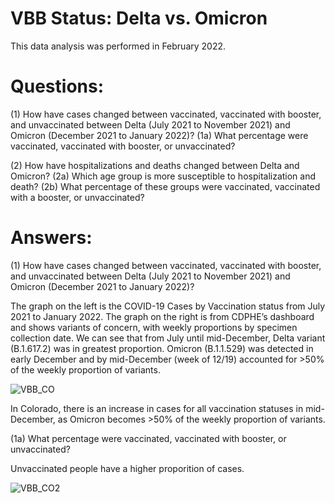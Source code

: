 # VBB Status: Delta vs. Omicron

This data analysis was performed in February 2022.

# Questions: 

(1) How have cases changed between vaccinated, vaccinated with booster, and unvaccinated between Delta (July 2021 to November 2021) and Omicron (December 2021 to January 2022)?
(1a) What percentage were vaccinated, vaccinated with booster, or unvaccinated?

(2) How have hospitalizations and deaths changed between Delta and Omicron? 
(2a) Which age group is more susceptible to hospitalization and death? 
(2b) What percentage of these groups were vaccinated, vaccinated with a booster, or unvaccinated? 

# Answers: 
(1) How have cases changed between vaccinated, vaccinated with booster, and unvaccinated between Delta (July 2021 to November 2021) and Omicron (December 2021 to January 2022)?

The graph on the left is the COVID-19 Cases by Vaccination status from July 2021 to January 2022. The graph on the right is from CDPHE’s dashboard and shows variants of concern, with weekly proportions by specimen collection date. We can see that from July until mid-December, Delta variant (B.1.617.2) was in greatest proportion. Omicron (B.1.1.529) was detected in early December and by mid-December (week of 12/19) accounted for >50% of the weekly proportion of variants. 

![VBB_CO](https://github.com/mapike907/Images/blob/main/VBB_Cases_CO.PNG)

In Colorado, there is an increase in cases for all vaccination statuses in mid-December, as Omicron becomes >50% of the weekly proportion of variants.  

(1a) What percentage were vaccinated, vaccinated with booster, or unvaccinated?

Unvaccinated people have a higher proporition of cases. 

![VBB_CO2](https://github.com/mapike907/Images/blob/main/VBB_Cases_CO_2.PNG)





